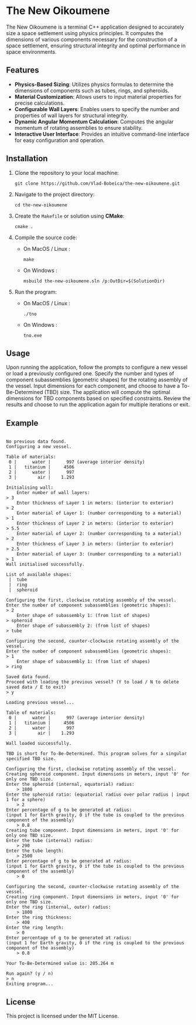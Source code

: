 # The New Oikoumene

The New Oikoumene is a terminal C++ application designed to accurately size a space settlement using physics principles. It computes the dimensions of various components necessary for the construction of a space settlement, ensuring structural integrity and optimal performance in space environments.

## Features

- **Physics-Based Sizing**: Utilizes physics formulas to determine the dimensions of components such as tubes, rings, and spheroids.
- **Material Customization**: Allows users to input material properties for precise calculations.
- **Configurable Wall Layers**: Enables users to specify the number and properties of wall layers for structural integrity.
- **Dynamic Angular Momentum Calculation**: Computes the angular momentum of rotating assemblies to ensure stability.
- **Interactive User Interface**: Provides an intuitive command-line interface for easy configuration and operation.

## Installation

1. Clone the repository to your local machine:

    ```
    git clone https://github.com/Vlad-Bobeica/the-new-oikoumene.git
    ```

2. Navigate to the project directory:

    ```
    cd the-new-oikoumene
    ```

3. Create the `Makefile` or solution using **CMake**:

    ```
    cmake .
    ```

4. Compile the source code:

  	- On MacOS / Linux :
		```
		make
		```

  	- On Windows :
		```
		msbuild the-new-oikoumene.sln /p:OutDir=$(SolutionDir)
		```
5. Run the program:

  	- On MacOS / Linux :
		```
		./tno
		```

  	- On Windows :
		```
		tno.exe
		``` 

## Usage

Upon running the application, follow the prompts to configure a new vessel or load a previously configured one.
Specify the number and types of component subassemblies (geometric shapes) for the rotating assembly of the vessel.
Input dimensions for each component, and choose to have a To-Be-Determined (TBD) size.
The application will compute the optimal dimensions for TBD components based on specified constraints.
Review the results and choose to run the application again for multiple iterations or exit.

## Example

```

No previous data found.
Configuring a new vessel.

Table of materials:
 0 |      water |      997 (average interior density)
 1 |   titanium |     4506
 2 |      water |      997
 3 |        air |    1.293

Initialising wall:
	Enter number of wall layers:
> 3
	Enter thickness of Layer 1 in meters: (interior to exterior)
> 2
	Enter material of Layer 1: (number corresponding to a material)
> 1
	Enter thickness of Layer 2 in meters: (interior to exterior)
> 5.5
	Enter material of Layer 2: (number corresponding to a material)
> 2
	Enter thickness of Layer 3 in meters: (interior to exterior)
> 2.5
	Enter material of Layer 3: (number corresponding to a material)
> 1
Wall initialised successfully.

List of available shapes:
 |	tube
 |	ring
 |	spheroid

Configuring the first, clockwise rotating assembly of the vessel.
Enter the number of component subassemblies (geometric shapes):
> 2
	Enter shape of subassembly 1: (from list of shapes)
> spheroid
	Enter shape of subassembly 2: (from list of shapes)
> tube

Configuring the second, counter-clockwise rotating assembly of the vessel.
Enter the number of component subassemblies (geometric shapes):
> 1
	Enter shape of subassembly 1: (from list of shapes)
> ring

Saved data found.
Proceed with loading the previous vessel? (Y to load / N to delete saved data / E to exit)
> y

Loading previous vessel...

Table of materials:
 0 |      water |      997 (average interior density)
 1 |   titanium |     4506
 2 |      water |      997
 3 |        air |    1.293

Wall loaded successfully.

TBD is short for To-Be-Determined. This program solves for a singular specified TBD size.

Configuring the first, clockwise rotating assembly of the vessel.
Creating spheroid component. Input dimensions in meters, input '0' for only one TBD size.
Enter the spheroid (internal, equatorial) radius:
	> 1800
Enter the spheroid ratio: (equatorial radius over polar radius | input 1 for a sphere)
	> 2
Enter percentage of g to be generated at radius:
(input 1 for Earth gravity, 0 if the tube is coupled to the previous component of the assembly)
	> 0.8
Creating tube component. Input dimensions in meters, input '0' for only one TBD size.
Enter the tube (internal) radius:
	> 290
Enter the tube length:
	> 2500
Enter percentage of g to be generated at radius:
(input 1 for Earth gravity, 0 if the tube is coupled to the previous component of the assembly)
	> 0

Configuring the second, counter-clockwise rotating assembly of the vessel.
Creating ring component. Input dimensions in meters, input '0' for only one TBD size.
Enter the ring (internal, outer) radius:
	> 1800
Enter the ring thickness:
	> 400
Enter the ring length:
	> 0
Enter percentage of g to be generated at radius:
(input 1 for Earth gravity, 0 if the ring is coupled to the previous component of the assembly)
	> 0.8

Your To-Be-Determined value is: 205.264 m

Run again? (y / n)
> n
Exiting program...
```

## License
This project is licensed under the MIT License.
